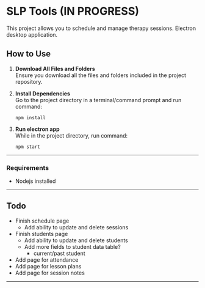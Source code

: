 # SLP Tools (IN PROGRESS)

This project allows you to schedule and manage therapy sessions. Electron desktop application.

## How to Use

1. **Download All Files and Folders**  
   Ensure you download all the files and folders included in the project repository.

2. **Install Dependencies**  
   Go to the project directory in a terminal/command prompt and run command:
   ```
   npm install
   ```

3. **Run electron app**  
   While in the project directory, run command:
   ```
   npm start
   ```

---

### Requirements

- Nodejs installed

---

## Todo

- Finish schedule page
  - Add ability to update and delete sessions
- Finish students page
  - Add ability to update and delete students
  - Add more fields to student data table?
    - current/past student
- Add page for attendance
- Add page for lesson plans
- Add page for session notes

---